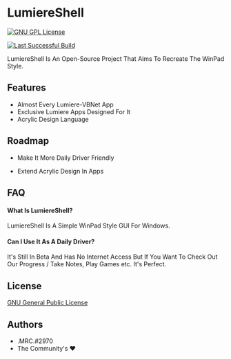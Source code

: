 
# LumiereShell


[![GNU GPL License](https://img.shields.io/badge/License-GNU%20GPL%20v3-blue)](https://www.gnu.org/licenses/gpl-3.0.txt) 

[![Last Successful Build](https://img.shields.io/badge/Last%20Successful%20Build-No%20Published%20Builds-red)](https://github.com/lumiere-vbnet/lumiereshell/releases)

LumiereShell Is An Open-Source Project That Aims To Recreate The WinPad Style.




## Features

- Almost Every Lumiere-VBNet App
- Exclusive Lumiere Apps Designed For It
- Acrylic Design Language
## Roadmap

- Make It More Daily Driver Friendly

- Extend Acrylic Design In Apps


## FAQ

#### What Is LumiereShell?
LumiereShell Is A Simple WinPad Style GUI For Windows.

#### Can I Use It As A Daily Driver?

It's Still In Beta And Has No Internet Access But If You Want To Check Out Our Progress / Take Notes, Play Games etc. It's Perfect.
## License

[GNU General Public License](https://www.gnu.org/licenses/gpl-3.0.txt)


## Authors

- .MRC.#2970
- The Community's ❤️

